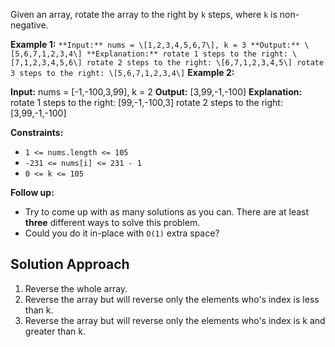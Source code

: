 Given an array, rotate the array to the right by `k` steps, where `k` is non-negative.

**Example 1:**
`
**Input:** nums = \[1,2,3,4,5,6,7\], k = 3
**Output:** \[5,6,7,1,2,3,4\]
**Explanation:**
rotate 1 steps to the right: \[7,1,2,3,4,5,6\]
rotate 2 steps to the right: \[6,7,1,2,3,4,5\]
rotate 3 steps to the right: \[5,6,7,1,2,3,4\]
`
**Example 2:**

**Input:** nums = \[-1,-100,3,99\], k = 2
**Output:** \[3,99,-1,-100\]
**Explanation:** 
rotate 1 steps to the right: \[99,-1,-100,3\]
rotate 2 steps to the right: \[3,99,-1,-100\]

**Constraints:**

*   `1 <= nums.length <= 105`
*   `-231 <= nums[i] <= 231 - 1`
*   `0 <= k <= 105`

**Follow up:**

*   Try to come up with as many solutions as you can. There are at least **three** different ways to solve this problem.
*   Could you do it in-place with `O(1)` extra space?


## Solution Approach

1. Reverse the whole array.
2. Reverse the array but will reverse only the elements who's index is less than k.
3. Reverse the array but will reverse only the elements who's index is k and greater than k.

